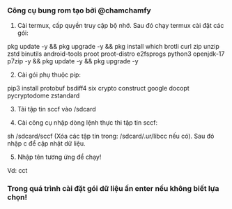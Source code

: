 ### Công cụ bung rom tạo bởi @chamchamfy

1. Cài termux, cấp quyền truy cập bộ nhớ. Sau đó chạy termux cài đặt các gói: 

pkg update -y && pkg upgrade -y && pkg install which brotli curl zip unzip zstd binutils android-tools proot proot-distro e2fsprogs python3 openjdk-17 p7zip -y && pkg update -y && pkg upgrade -y 
 
2. Cài gói phụ thuộc pip: 

pip3 install protobuf bsdiff4 six crypto construct google docopt pycryptodome zstandard

3. Tải tập tin sccf vào /sdcard

4. Cài công cụ nhập dòng lệnh thực thi tập tin sccf:

 sh /sdcard/sccf
(Xóa các tập tin trong: /sdcard/.ur/libcc nếu có). Sau đó nhập c để cập nhật dữ liệu.

5. Nhập tên tương ứng để chạy!

Vd: cct 

### Trong quá trình cài đặt gói dữ liệu ấn enter nếu không biết lựa chọn!
